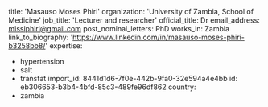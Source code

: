 title: 'Masauso Moses Phiri'
organization: 'University of Zambia, School of Medicine'
job_title: 'Lecturer and researcher'
official_title: Dr
email_address: missiphiri@gmail.com
post_nominal_letters: PhD
works_in: Zambia
link_to_biography: 'https://www.linkedin.com/in/masauso-moses-phiri-b3258bb8/'
expertise:
  - hypertension
  - salt
  - transfat
import_id: 8441d1d6-7f0e-442b-9fa0-32e594a4e4bb
id: eb306653-b3b4-4bfd-85c3-489fe96df862
country:
  - zambia
